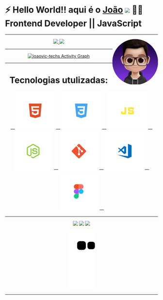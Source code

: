 # ⚡ Hello World!! aqui é o <a href="https://github.com/joaovic-tech">João</a> <img src="https://raw.githubusercontent.com/iampavangandhi/iampavangandhi/master/gifs/Hi.gif" width="30px"> 👨‍💻 Frontend Developer || JavaScript
<hr>
<img align="right" alt="joaovic-tech-pic" height="150" style="border-radius:50px;" src="./meu_cartoon.png">
<div align="center">
  <a href="https://www.instagram.com/code_dev2k">
  <img height="130em" src="https://github-readme-stats.vercel.app/api/top-langs/?username=joaovic-tech&layout=compact&langs_count=7&theme=midnight-purple"/>
  <img height="130em" src="https://github-readme-stats.vercel.app/api?username=joaovic-tech&show_icons=true&theme=midnight-purple&include_all_commits=true&count_private=true"/>
  <hr>
  <img alt="joaovic-techs Activity Graph" src="https://activity-graph.herokuapp.com/graph?username=joaovic-tech&custom_title=joaovic-tech%27s%20Contribution%20Graph&bg_color=121214&color=737380&line=28203e&point=8257e5&hide_border=true"/>
  </a>
</div>
<hr>
<div align="center">
  <h1>Tecnologias utulizadas:</h1>
  
  &mdash;
  ![HTML](./svgs/html.svg) &mdash;
  ![CSS](./svgs/css.svg) &mdash;
  ![JS](./svgs/js.svg) &mdash;
  ![Figma](./svgs/nodejs.svg) &mdash;
  ![Git](./svgs/git.svg) &mdash;
  ![VSCode](./svgs/vscode.svg) &mdash;
  ![Figma](./svgs/figma.svg) &mdash;
  
</div>
<hr>
<div align="center"> 
  <a href="https://instagram.com/code_dev2k" target="_blank"><img src="https://img.shields.io/badge/-Instagram-%23E4405F?style=for-the-badge&logo=instagram&logoColor=white" target="_blank"></a>
  <a href = "mailto:joaovictorca2004@gmail.com"><img src="https://img.shields.io/badge/-Gmail-%23333?style=for-the-badge&logo=gmail&logoColor=white" target="_blank"></a>
  <a href="https://www.linkedin.com/in/jo%C3%A3o-victor-790116213/" target="_blank"><img src="https://img.shields.io/badge/-LinkedIn-%230077B5?style=for-the-badge&logo=linkedin&logoColor=white" target="_blank"></a>  
 
  ![Snake animation](https://github.com/joaovic-tech/joaovic-tech/blob/output/github-contribution-grid-snake.svg)
 
</div>
<hr>
